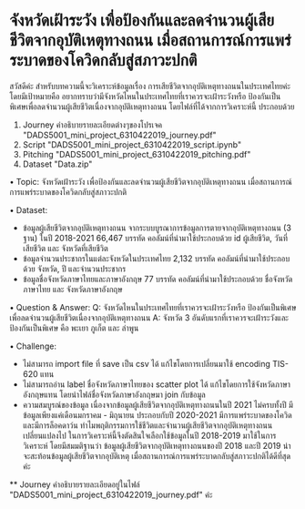 # จังหวัดเฝ้าระวัง เพื่อป้องกันและลดจำนวนผู้เสียชีวิตจากอุบัติเหตุทางถนน เมื่อสถานการณ์การแพร่ระบาดของโควิดกลับสู่สภาวะปกติ
 
สวัสดีค่ะ สำหรับบทความนี้จะวิเคราะห์ข้อมูลเรื่อง การเสียชีวิตจากอุบัติเหตุทางถนนในประเทศไทยค่ะ โดยมีเป้าหมายคือ อยากทราบว่ามีจังหวัดไหนในประเทศไทยที่เราควรจะเฝ้าระวังหรือ ป้องกันเป็นพิเศษเพื่อลดจำนวนผู้เสียชีวิตเนื่องจากอุบัติเหตุทางถนน โดยไฟล์ที่ได้จากการวิเคราะห์นี้ ประกอบด้วย 
1. Journey คำอธิบายรายละเอียดต่างๆของโปรเจค "DADS5001_mini_project_6310422019_journey.pdf"
2. Script "DADS5001_mini_project_6310422019_script.ipynb"
3. Pitching "DADS5001_mini_project_6310422019_pitching.pdf"
4. Dataset "Data.zip"

•  Topic: จังหวัดเฝ้าระวัง เพื่อป้องกันและลดจำนวนผู้เสียชีวิตจากอุบัติเหตุทางถนน เมื่อสถานการณ์การแพร่ระบาดของโควิดกลับสู่สภาวะปกติ

•  Dataset: 
- ข้อมูลผู้เสียชีวิตจากอุบัติเหตุทางถนน จากระบบบูรณาการข้อมูลการตายจากอุบัติเหตุทางถนน (3 ฐาน) ในปี 2018-2021 66,467 บรรทัด
	คอลัมน์ที่นำมาใช้ประกอบด้วย id ผู้เสียชีวิต, วันที่เสียชีวิต และ จังหวัดที่เสียชีวิต
- ข้อมูลจำนวนประชากรในแต่ละจังหวัดในประเทศไทย 2,132 บรรทัด
	คอลัมน์ที่นำมาใช้ประกอบด้วย จังหวัด, ปี และจำนวนประชากร
- ข้อมูลชื่อจังหวัดภาษาไทยและภาษาอังกฤษ 77 บรรทัด
	คอลัมน์ที่นำมาใช้ประกอบด้วย ชื่อจังหวัดภาษาไทย และ จังหวัดภาษาอังกฤษ
  
•  Question & Answer: 
Q: จังหวัดไหนในประเทศไทยที่เราควรจะเฝ้าระวังหรือ ป้องกันเป็นพิเศษเพื่อลดจำนวนผู้เสียชีวิตเนื่องจากอุบัติเหตุทางถนน
A: จังหวัด 3 อันดับแรกที่เราควรจะเฝ้าระวังและ ป้องกันเป็นพิเศษ คือ พะเยา ภูเก็ต และ ลำพูน

•  Challenge: 
- ไม่สามารถ import file ที่ save เป็น csv ได้ แก้ไขโดยการเปลี่ยนมาใช้ encoding TIS-620 แทน
- ไม่สามารถอ่าน label ชื่อจังหวัดภาษาไทยของ scatter plot ได้ แก้ไขโดยการใช้จังหวัดภาษาอังกฤษแทน โดยนำไฟล์ชื่อจังหวัดภาษาอังกฤษมา join กับข้อมูล
- ความสมบูรณ์ของข้อมูล เนื่องจากข้อมูลผู้เสียชีวิตจากอุบัติเหตุทางถนนในปี 2021 ไม่ครบทั้งปี มีข้อมูลเพียงแค่เดือนมกราคม - มิถุนายน ประกอบกับปี 2020-2021 มีการแพร่ระบาดของโควิดและมีการล็อคดาว์น ทำไมพฤติกรรมการใช้ชีวิตและจำนวนผู้เสียชีวิตจากอุบัติเหตุทางถนนเปลี่ยนแปลงไป ในการวิเคราะห์นี้จึงตัดสินใจเลือกใช้ข้อมูลในปี 2018-2019 มาใช้ในการวิเคราะห์ โดยมีสมมติฐานว่า ข้อมูลผู้เสียชีวิตจากอุบัติเหตุทางถนนของปี 2018 และปี 2019 น่าจะสะท้อนข้อมูลผู้เสียชีวิตจากอุบัติเหตุ เมื่อสถานการณ์การแพร่ระบาดกลับสู่สภาวะปกติได้ดีที่สุดค่ะ

** Journey คำอธิบายรายละเอียดอยู่ในไฟล์ "DADS5001_mini_project_6310422019_journey.pdf" ค่ะ
